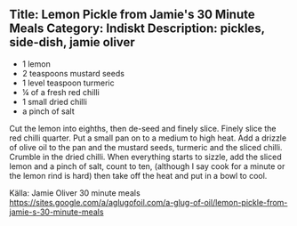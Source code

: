 Title: Lemon Pickle from Jamie's 30 Minute Meals
Category: Indiskt
Description: pickles, side-dish, jamie oliver
---

* 1 lemon
* 2 teaspoons mustard seeds
* 1 level teaspoon turmeric
* ¼ of a fresh red chilli
* 1 small dried chilli
* a pinch of salt

Cut the lemon into eighths, then de-seed and finely slice. Finely slice the red chilli quarter. 
Put a small pan on to a medium to high heat. 
Add a drizzle of olive oil to the pan and the mustard seeds, turmeric and the sliced chilli. 
Crumble in the dried chilli. When everything starts to sizzle, add the sliced lemon and a pinch of salt, count to ten, (although I say cook for a minute or the lemon rind is hard) then take off the heat and put in a bowl to cool.

Källa: Jamie Oliver 30 minute meals <https://sites.google.com/a/aglugofoil.com/a-glug-of-oil/lemon-pickle-from-jamie-s-30-minute-meals>
